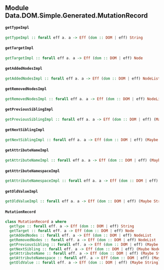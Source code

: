 ## Module Data.DOM.Simple.Generated.MutationRecord

#### `getTypeImpl`

``` purescript
getTypeImpl :: forall eff a. a -> Eff (dom :: DOM | eff) String
```

#### `getTargetImpl`

``` purescript
getTargetImpl :: forall eff a. a -> Eff (dom :: DOM | eff) Node
```

#### `getAddedNodesImpl`

``` purescript
getAddedNodesImpl :: forall eff a. a -> Eff (dom :: DOM | eff) NodeList
```

#### `getRemovedNodesImpl`

``` purescript
getRemovedNodesImpl :: forall eff a. a -> Eff (dom :: DOM | eff) NodeList
```

#### `getPreviousSiblingImpl`

``` purescript
getPreviousSiblingImpl :: forall eff a. a -> Eff (dom :: DOM | eff) (Maybe Node)
```

#### `getNextSiblingImpl`

``` purescript
getNextSiblingImpl :: forall eff a. a -> Eff (dom :: DOM | eff) (Maybe Node)
```

#### `getAttributeNameImpl`

``` purescript
getAttributeNameImpl :: forall eff a. a -> Eff (dom :: DOM | eff) (Maybe String)
```

#### `getAttributeNamespaceImpl`

``` purescript
getAttributeNamespaceImpl :: forall eff a. a -> Eff (dom :: DOM | eff) (Maybe String)
```

#### `getOldValueImpl`

``` purescript
getOldValueImpl :: forall eff a. a -> Eff (dom :: DOM | eff) (Maybe String)
```

#### `MutationRecord`

``` purescript
class MutationRecord a where
  getType :: forall eff. a -> Eff (dom :: DOM | eff) String
  getTarget :: forall eff. a -> Eff (dom :: DOM | eff) Node
  getAddedNodes :: forall eff. a -> Eff (dom :: DOM | eff) NodeList
  getRemovedNodes :: forall eff. a -> Eff (dom :: DOM | eff) NodeList
  getPreviousSibling :: forall eff. a -> Eff (dom :: DOM | eff) (Maybe Node)
  getNextSibling :: forall eff. a -> Eff (dom :: DOM | eff) (Maybe Node)
  getAttributeName :: forall eff. a -> Eff (dom :: DOM | eff) (Maybe String)
  getAttributeNamespace :: forall eff. a -> Eff (dom :: DOM | eff) (Maybe String)
  getOldValue :: forall eff. a -> Eff (dom :: DOM | eff) (Maybe String)
```


